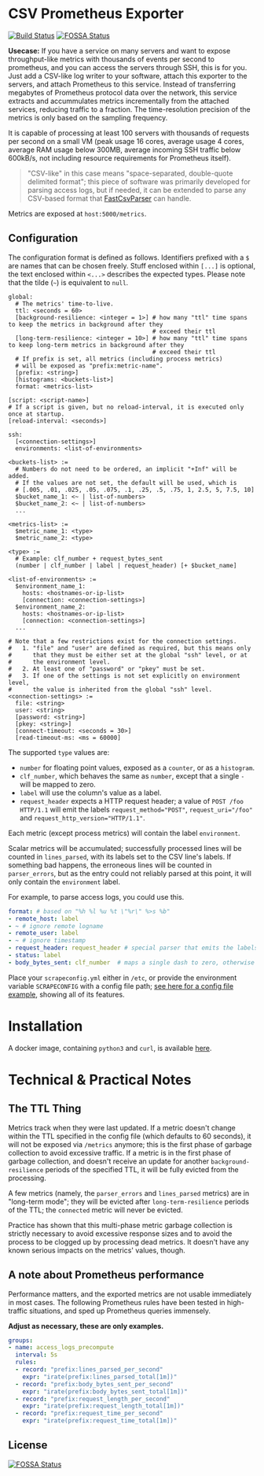 # CSV Prometheus Exporter

[![Build Status](https://api.cirrus-ci.com/github/stohrendorf/csv-prometheus-exporter.svg)](https://cirrus-ci.com/github/stohrendorf/csv-prometheus-exporter)
[![FOSSA Status](https://app.fossa.io/api/projects/git%2Bgithub.com%2Fstohrendorf%2Fcsv-prometheus-exporter.svg?type=shield)](https://app.fossa.io/projects/git%2Bgithub.com%2Fstohrendorf%2Fcsv-prometheus-exporter?ref=badge_shield)

**Usecase:** If you have a service on many servers and want to expose throughput-like metrics with thousands of events per second to prometheus, and you can access the servers through SSH, this is for you. Just add a CSV-like log writer to your software, attach this exporter to the servers, and attach Prometheus to this service. Instead of transferring megabytes of Prometheus protocol data over the network, this service extracts and accummulates metrics incrementally from the attached services, reducing traffic to a fraction. The time-resolution precision of the metrics is only based on the sampling frequency.

It is capable of processing at least 100 servers with thousands of requests per second on a small VM (peak usage 16 cores, average usage 4 cores, average RAM usage below 300MB, average incoming SSH traffic below 600kB/s, not including resource requirements for Prometheus itself).

> "CSV-like" in this case means "space-separated, double-quote delimited format"; this piece of software was primarily
> developed for parsing access logs, but if needed, it can be extended to parse any CSV-based format that
> [FastCsvParser](https://github.com/bopohaa/CsvParser) can handle.

Metrics are exposed at `host:5000/metrics`.

## Configuration
The configuration format is defined as follows. Identifiers prefixed with a `$` are names that can be
chosen freely. Stuff enclosed within `[...]` is optional, the text enclosed within `<...>` describes
the expected types. Please note that the tilde (`~`) is equivalent to `null`.
```
global:
  # The metrics' time-to-live.
  ttl: <seconds = 60>
  [background-resilience: <integer = 1>] # how many "ttl" time spans to keep the metrics in background after they
                                         # exceed their ttl
  [long-term-resilience: <integer = 10>] # how many "ttl" time spans to keep long-term metrics in background after they
                                         # exceed their ttl
  # If prefix is set, all metrics (including process metrics)
  # will be exposed as "prefix:metric-name".
  [prefix: <string>]
  [histograms: <buckets-list>]
  format: <metrics-list>

[script: <script-name>]
# If a script is given, but no reload-interval, it is executed only once at startup.
[reload-interval: <seconds>]

ssh:
  [<connection-settings>]
  environments: <list-of-environments>

<buckets-list> :=
  # Numbers do not need to be ordered, an implicit "+Inf" will be added.
  # If the values are not set, the default will be used, which is
  # [.005, .01, .025, .05, .075, .1, .25, .5, .75, 1, 2.5, 5, 7.5, 10]
  $bucket_name_1: <~ | list-of-numbers>
  $bucket_name_2: <~ | list-of-numbers>
  ...

<metrics-list> :=
  $metric_name_1: <type>
  $metric_name_2: <type>
  
<type> :=
  # Example: clf_number + request_bytes_sent 
  (number | clf_number | label | request_header) [+ $bucket_name]

<list-of-environments> :=
  $environment_name_1:
    hosts: <hostnames-or-ip-list>
    [connection: <connection-settings>]
  $environment_name_2:
    hosts: <hostnames-or-ip-list>
    [connection: <connection-settings>]
  ...

# Note that a few restrictions exist for the connection settings.
#   1. "file" and "user" are defined as required, but this means only
#      that they must be either set at the global "ssh" level, or at
#      the environment level.
#   2. At least one of "password" or "pkey" must be set.
#   3. If one of the settings is not set explicitly on environment level,
#      the value is inherited from the global "ssh" level.
<connection-settings> :=
  file: <string>
  user: <string>
  [password: <string>]
  [pkey: <string>]
  [connect-timeout: <seconds = 30>]
  [read-timeout-ms: <ms = 60000]
```

The supported `type` values are:
* `number` for floating point values, exposed as a `counter`, or as a `histogram`.
* `clf_number`, which behaves the same as `number`, except that a single `-` will be mapped to zero.
* `label` will use the column's value as a label.
* `request_header` expects a HTTP request header; a value of `POST /foo HTTP/1.1` will emit the labels
  `request_method="POST"`, `request_uri="/foo"` and `request_http_version="HTTP/1.1"`.
  
Each metric (except process metrics) will contain the label `environment`.
  
Scalar metrics will be accumulated; successfully processed lines will be counted in `lines_parsed`, with its labels
set to the CSV line's labels. If something bad happens, the erroneous lines will be counted in `parser_errors`,
but as the entry could not reliably parsed at this point, it will only contain the `environment` label.

For example, to parse access logs, you could use this.
```yaml
format: # based on "%h %l %u %t \"%r\" %>s %b"
- remote_host: label
- ~ # ignore remote logname
- remote_user: label
- ~ # ignore timestamp
- request_header: request_header # special parser that emits the labels "request_http_version", "request_uri" and "request_method"
- status: label
- body_bytes_sent: clf_number  # maps a single dash to zero, otherwise behaves like "number"
```

Place your `scrapeconfig.yml` either in `/etc`, or
provide the environment variable `SCRAPECONFIG` with a config file path;
[see here for a config file example](./scrapeconfig.example.yml), showing all of its features.

# Installation

A docker image, containing `python3` and `curl`, is available
[here](https://hub.docker.com/r/stohrendorf/csv-prometheus-exporter/).

# Technical & Practical Notes

## The TTL Thing
Metrics track when they were last updated. If a metric doesn't change within the TTL specified in the
config file (which defaults to 60 seconds), it will not be exposed via `/metrics` anymore; this is the
first phase of garbage collection to avoid excessive traffic. If a metric is in the first phase of garbage
collection, and doesn't receive an update for another `background-resilience` periods of the specified TTL,
it will be fully evicted from the processing.

A few metrics (namely, the `parser_errors` and `lines_parsed` metrics) are in "long-term mode"; they will be evicted
after `long-term-resilience` periods of the TTL; the `connected` metric will never be evicted.

Practice has shown that this multi-phase metric garbage collection is strictly necessary to avoid excessive
response sizes and to avoid the process to be clogged up by processing dead metrics. It doesn't have any known
serious impacts on the metrics' values, though.

## A note about Prometheus performance
Performance matters, and the exported metrics are not usable immediately in most cases.  The following
Prometheus rules have been tested in high-traffic situations, and sped up Prometheus queries immensely.

**Adjust as necessary, these are only examples.**

```yaml
groups:
- name: access_logs_precompute
  interval: 5s
  rules:
  - record: "prefix:lines_parsed_per_second"
    expr: "irate(prefix:lines_parsed_total[1m])"
  - record: "prefix:body_bytes_sent_per_second"
    expr: "irate(prefix:body_bytes_sent_total[1m])"
  - record: "prefix:request_length_per_second"
    expr: "irate(prefix:request_length_total[1m])"
  - record: "prefix:request_time_per_second"
    expr: "irate(prefix:request_time_total[1m])"
```


## License
[![FOSSA Status](https://app.fossa.io/api/projects/git%2Bgithub.com%2Fstohrendorf%2Fcsv-prometheus-exporter.svg?type=large)](https://app.fossa.io/projects/git%2Bgithub.com%2Fstohrendorf%2Fcsv-prometheus-exporter?ref=badge_large)
